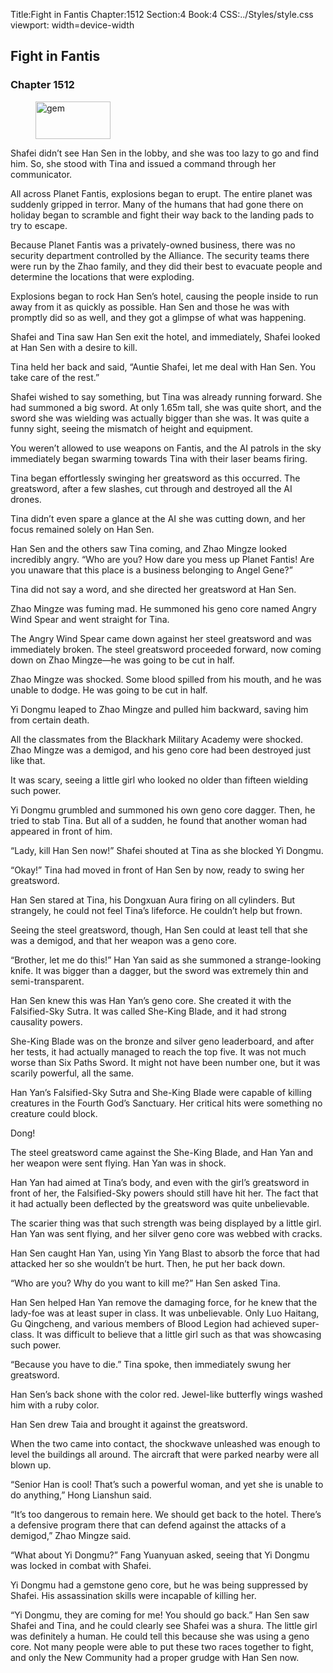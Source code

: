 Title:Fight in Fantis 
Chapter:1512 
Section:4 
Book:4 
CSS:../Styles/style.css 
viewport: width=device-width
  
## Fight in Fantis
### Chapter 1512 
<figure>
	<img src="../Images/gem.gif" alt="gem" id="gem" width="120" height="60" />
</figure>
  

  
  Shafei didn’t see Han Sen in the lobby, and she was too lazy to go and find him. So, she stood with Tina and issued a command through her communicator.

All across Planet Fantis, explosions began to erupt. The entire planet was suddenly gripped in terror. Many of the humans that had gone there on holiday began to scramble and fight their way back to the landing pads to try to escape.

Because Planet Fantis was a privately-owned business, there was no security department controlled by the Alliance. The security teams there were run by the Zhao family, and they did their best to evacuate people and determine the locations that were exploding.

Explosions began to rock Han Sen’s hotel, causing the people inside to run away from it as quickly as possible. Han Sen and those he was with promptly did so as well, and they got a glimpse of what was happening.

Shafei and Tina saw Han Sen exit the hotel, and immediately, Shafei looked at Han Sen with a desire to kill.

Tina held her back and said, “Auntie Shafei, let me deal with Han Sen. You take care of the rest.”

Shafei wished to say something, but Tina was already running forward. She had summoned a big sword. At only 1.65m tall, she was quite short, and the sword she was wielding was actually bigger than she was. It was quite a funny sight, seeing the mismatch of height and equipment.

You weren’t allowed to use weapons on Fantis, and the AI patrols in the sky immediately began swarming towards Tina with their laser beams firing.

Tina began effortlessly swinging her greatsword as this occurred. The greatsword, after a few slashes, cut through and destroyed all the AI drones.

Tina didn’t even spare a glance at the AI she was cutting down, and her focus remained solely on Han Sen.

Han Sen and the others saw Tina coming, and Zhao Mingze looked incredibly angry. “Who are you? How dare you mess up Planet Fantis! Are you unaware that this place is a business belonging to Angel Gene?”

Tina did not say a word, and she directed her greatsword at Han Sen.

Zhao Mingze was fuming mad. He summoned his geno core named Angry Wind Spear and went straight for Tina.

The Angry Wind Spear came down against her steel greatsword and was immediately broken. The steel greatsword proceeded forward, now coming down on Zhao Mingze—he was going to be cut in half.

Zhao Mingze was shocked. Some blood spilled from his mouth, and he was unable to dodge. He was going to be cut in half.

Yi Dongmu leaped to Zhao Mingze and pulled him backward, saving him from certain death.

All the classmates from the Blackhark Military Academy were shocked. Zhao Mingze was a demigod, and his geno core had been destroyed just like that.

It was scary, seeing a little girl who looked no older than fifteen wielding such power.

Yi Dongmu grumbled and summoned his own geno core dagger. Then, he tried to stab Tina. But all of a sudden, he found that another woman had appeared in front of him.

“Lady, kill Han Sen now!” Shafei shouted at Tina as she blocked Yi Dongmu.

“Okay!” Tina had moved in front of Han Sen by now, ready to swing her greatsword.

Han Sen stared at Tina, his Dongxuan Aura firing on all cylinders. But strangely, he could not feel Tina’s lifeforce. He couldn’t help but frown.

Seeing the steel greatsword, though, Han Sen could at least tell that she was a demigod, and that her weapon was a geno core.

“Brother, let me do this!” Han Yan said as she summoned a strange-looking knife. It was bigger than a dagger, but the sword was extremely thin and semi-transparent.

Han Sen knew this was Han Yan’s geno core. She created it with the Falsified-Sky Sutra. It was called She-King Blade, and it had strong causality powers.

She-King Blade was on the bronze and silver geno leaderboard, and after her tests, it had actually managed to reach the top five. It was not much worse than Six Paths Sword. It might not have been number one, but it was scarily powerful, all the same.

Han Yan’s Falsified-Sky Sutra and She-King Blade were capable of killing creatures in the Fourth God’s Sanctuary. Her critical hits were something no creature could block.

Dong!

The steel greatsword came against the She-King Blade, and Han Yan and her weapon were sent flying. Han Yan was in shock.

Han Yan had aimed at Tina’s body, and even with the girl’s greatsword in front of her, the Falsified-Sky powers should still have hit her. The fact that it had actually been deflected by the greatsword was quite unbelievable.

The scarier thing was that such strength was being displayed by a little girl. Han Yan was sent flying, and her silver geno core was webbed with cracks.

Han Sen caught Han Yan, using Yin Yang Blast to absorb the force that had attacked her so she wouldn’t be hurt. Then, he put her back down.

“Who are you? Why do you want to kill me?” Han Sen asked Tina.

Han Sen helped Han Yan remove the damaging force, for he knew that the lady-foe was at least super in class. It was unbelievable. Only Luo Haitang, Gu Qingcheng, and various members of Blood Legion had achieved super-class. It was difficult to believe that a little girl such as that was showcasing such power.

“Because you have to die.” Tina spoke, then immediately swung her greatsword.

Han Sen’s back shone with the color red. Jewel-like butterfly wings washed him with a ruby color.

Han Sen drew Taia and brought it against the greatsword.

When the two came into contact, the shockwave unleashed was enough to level the buildings all around. The aircraft that were parked nearby were all blown up.

“Senior Han is cool! That’s such a powerful woman, and yet she is unable to do anything,” Hong Lianshun said.

“It’s too dangerous to remain here. We should get back to the hotel. There’s a defensive program there that can defend against the attacks of a demigod,” Zhao Mingze said.

“What about Yi Dongmu?” Fang Yuanyuan asked, seeing that Yi Dongmu was locked in combat with Shafei.

Yi Dongmu had a gemstone geno core, but he was being suppressed by Shafei. His assassination skills were incapable of killing her.

“Yi Dongmu, they are coming for me! You should go back.” Han Sen saw Shafei and Tina, and he could clearly see Shafei was a shura. The little girl was definitely a human. He could tell this because she was using a geno core. Not many people were able to put these two races together to fight, and only the New Community had a proper grudge with Han Sen now.
